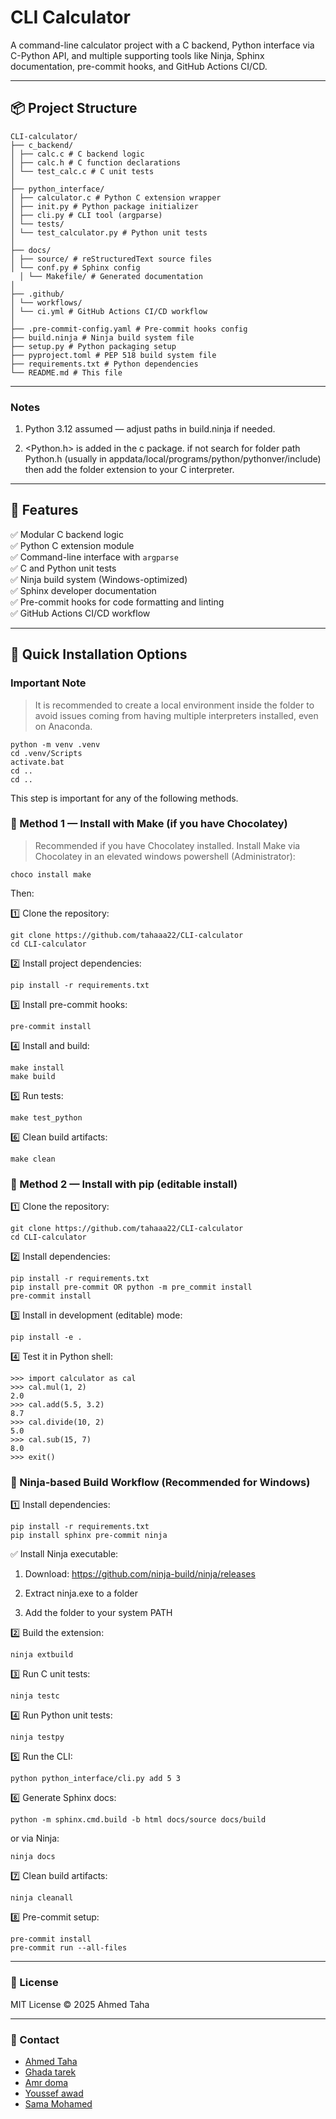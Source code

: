 #  CLI Calculator

A command-line calculator project with a C backend, Python interface via C-Python API, and multiple supporting tools like Ninja, Sphinx documentation, pre-commit hooks, and GitHub Actions CI/CD.

---

## 📦 Project Structure
```
CLI-calculator/
├── c_backend/
│ ├── calc.c # C backend logic
│ ├── calc.h # C function declarations
│ └── test_calc.c # C unit tests
│
├── python_interface/
│ ├── calculator.c # Python C extension wrapper
│ ├── init.py # Python package initializer
│ ├── cli.py # CLI tool (argparse)
│ └── tests/
│ └── test_calculator.py # Python unit tests
│
├── docs/
│ ├── source/ # reStructuredText source files
│ └── conf.py # Sphinx config
  │ └── Makefile/ # Generated documentation
│
├── .github/
│ └── workflows/
│ └── ci.yml # GitHub Actions CI/CD workflow
│
├── .pre-commit-config.yaml # Pre-commit hooks config
├── build.ninja # Ninja build system file
├── setup.py # Python packaging setup
├── pyproject.toml # PEP 518 build system file
├── requirements.txt # Python dependencies
└── README.md # This file
```

---

### Notes
   1) Python 3.12 assumed — adjust paths in build.ninja if needed.

   2) <Python.h> is added in the c package.
      if not search for folder path Python.h (usually in appdata/local/programs/python/pythonver/include)
      then add the folder extension to your C interpreter. 

---

## 📖 Features

✅ Modular C backend logic  
✅ Python C extension module  
✅ Command-line interface with `argparse`  
✅ C and Python unit tests  
✅ Ninja build system (Windows-optimized)  
✅ Sphinx developer documentation  
✅ Pre-commit hooks for code formatting and linting  
✅ GitHub Actions CI/CD workflow  

---

## 🚀 Quick Installation Options

### Important Note
> It is recommended to create a local environment inside the folder to avoid issues coming from having multiple interpreters installed, even on Anaconda.
```
python -m venv .venv
cd .venv/Scripts
activate.bat
cd ..
cd ..
```
This step is important for any of the following methods.

### 📌 Method 1 — Install with Make (if you have Chocolatey)

> Recommended if you have Chocolatey installed. Install Make via Chocolatey in an elevated windows powershell (Administrator):

```
choco install make
```
Then:

1️⃣ Clone the repository:
```
git clone https://github.com/tahaaa22/CLI-calculator
cd CLI-calculator
```
2️⃣ Install project dependencies:
```
pip install -r requirements.txt
```
3️⃣ Install pre-commit hooks:
```
pre-commit install
```
4️⃣ Install and build:
```
make install
make build
```
5️⃣ Run tests:
```
make test_python
```
6️⃣ Clean build artifacts:
```
make clean
```
### 📌 Method 2 — Install with pip (editable install)
1️⃣ Clone the repository:
```
git clone https://github.com/tahaaa22/CLI-calculator
cd CLI-calculator
```
2️⃣ Install dependencies:
```
pip install -r requirements.txt
pip install pre-commit OR python -m pre_commit install
pre-commit install
```
3️⃣ Install in development (editable) mode:
```
pip install -e .
```
4️⃣ Test it in Python shell:
```
>>> import calculator as cal
>>> cal.mul(1, 2)
2.0
>>> cal.add(5.5, 3.2)
8.7
>>> cal.divide(10, 2)
5.0
>>> cal.sub(15, 7)
8.0
>>> exit()
```

### 🔧 Ninja-based Build Workflow (Recommended for Windows)
1️⃣ Install dependencies:
```
pip install -r requirements.txt
pip install sphinx pre-commit ninja
```
✅ Install Ninja executable:

   1) Download: https://github.com/ninja-build/ninja/releases

   2) Extract ninja.exe to a folder

   3) Add the folder to your system PATH

2️⃣ Build the extension:
```
ninja extbuild
```
3️⃣ Run C unit tests:
```
ninja testc
```
4️⃣ Run Python unit tests:
```
ninja testpy
```
5️⃣ Run the CLI:
```
python python_interface/cli.py add 5 3
```
6️⃣ Generate Sphinx docs:
```
python -m sphinx.cmd.build -b html docs/source docs/build
```
or via Ninja:
```
ninja docs
```
7️⃣ Clean build artifacts:
```
ninja cleanall
```
8️⃣ Pre-commit setup:
```
pre-commit install
pre-commit run --all-files
```

---

### 📜 License
MIT License © 2025 Ahmed Taha

---

### 📧 Contact
- [Ahmed Taha](https://github.com/tahaaa22)
- [Ghada tarek](https://github.com/ghada-elboghdady)
- [Amr doma](https://github.com/AmrDoma)
- [Youssef awad](https://github.com/Youssef-Awad2004)
- [Sama Mohamed](https://github.com/SamaMohamed10)
